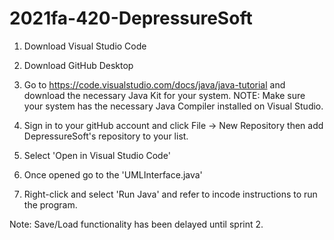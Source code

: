 # 2021fa-420-DepressureSoft

1. Download Visual Studio Code 

2. Download GitHub Desktop

3. Go to https://code.visualstudio.com/docs/java/java-tutorial and download the necessary Java Kit for your system.
NOTE: Make sure your system has the necessary Java Compiler installed on Visual Studio.

4. Sign in to your gitHub account and click File -> New Repository then add DepressureSoft's repository to your list.

5. Select 'Open in Visual Studio Code'

6. Once opened go to the 'UMLInterface.java'

7. Right-click and select 'Run Java' and refer to incode instructions to run the program.


Note: Save/Load functionality has been delayed until sprint 2.
